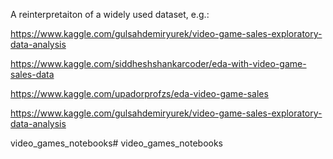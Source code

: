 A reinterpretaiton of a widely used dataset, e.g.:

https://www.kaggle.com/gulsahdemiryurek/video-game-sales-exploratory-data-analysis

https://www.kaggle.com/siddheshshankarcoder/eda-with-video-game-sales-data

https://www.kaggle.com/upadorprofzs/eda-video-game-sales

https://www.kaggle.com/gulsahdemiryurek/video-game-sales-exploratory-data-analysis


video_games_notebooks# video_games_notebooks
